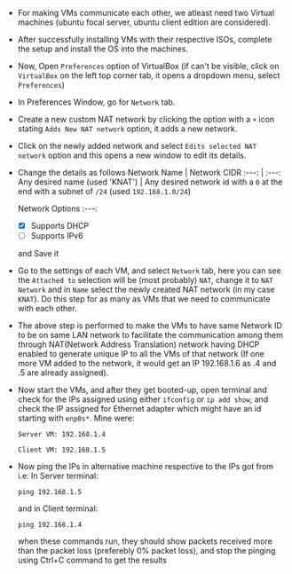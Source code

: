 * For making VMs communicate each other, we atleast need two Virtual machines (ubuntu focal server, ubuntu client edition are considered).

* After successfully installing VMs with their respective ISOs, complete the setup and install the OS into the machines.

* Now, Open `Preferences` option of VirtualBox (if can't be visible, click on `VirtualBox` on the left top corner tab, it opens a dropdown menu, select `Preferences`)

* In Preferences Window, go for `Network` tab.

* Create a new custom NAT network by clicking the option with a `+` icon stating `Adds New NAT network` option, it adds a new network.

* Click on the newly added network and select `Edits selected NAT network` option and this opens a new window to edit its details.

* Change the details as follows
    Network Name | Network CIDR
    :---: | :---:
    Any desired name (used 'KNAT') | Any desired network id with a `0` at the end with a subnet of `/24` (used `192.168.1.0/24`)
    
    Network Options
    :---:
    * [x] Supports DHCP
    * [ ] Supports IPv6
    
    and Save it

* Go to the settings of each VM, and select `Network` tab, here you can see the `Attached to` selection will be (most probably) `NAT`, change it to `NAT Network` and in `Name` select the newly created NAT network (in my case `KNAT`). Do this step for as many as VMs that we need to communicate with each other.

* The above step is performed to make the VMs to have same Network ID to be on same LAN network to facilitate the communication among them through NAT(Network Address Translation) network having DHCP enabled to generate unique IP to all the VMs of that network (If one more VM added to the network, it would get an IP 192.168.1.6 as .4 and .5 are already assigned).

* Now start the VMs, and after they get booted-up, open terminal and check for the IPs assigned using either `ifconfig` or `ip add show`, and check the IP assigned for Ethernet adapter which might have an id starting with `enp0s*`. 
    Mine were: 
    ```
    Server VM: 192.168.1.4

    Client VM: 192.168.1.5
    ```

* Now ping the IPs in alternative machine respective to the IPs got from i.e:
    In Server terminal:
    ```
    ping 192.168.1.5
    ```
    and in Client terminal:
    ```
    ping 192.168.1.4
    ```
    when these commands run, they should show packets received more than the packet loss (preferebly 0% packet loss), and stop the pinging using Ctrl+C command to get the results
